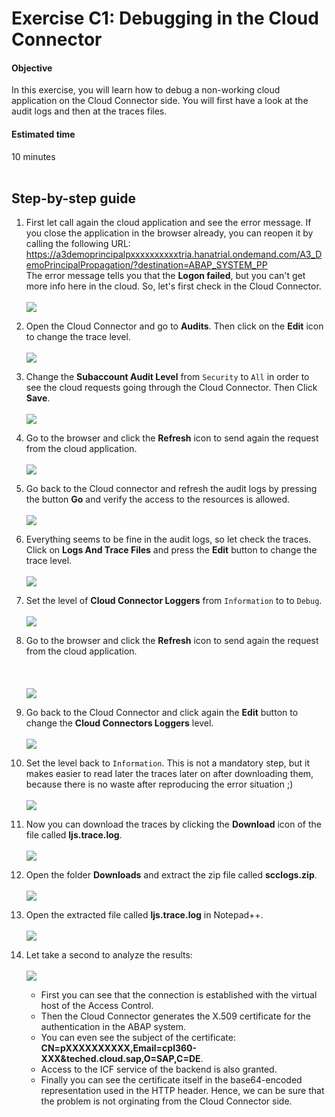 # Exercise C1: Debugging in the Cloud Connector

#### Objective
In this exercise, you will learn how to debug a non-working cloud application on the Cloud Connector side. You will first have a look at the audit logs and then at the traces files.

#### Estimated time
10 minutes
<br /><br />

## Step-by-step guide
1. First let call again the cloud application and see the error message. If you close the application in the browser already, you can reopen it by calling the following URL:<br />
    https://a3demoprincipalpxxxxxxxxxxtria.hanatrial.ondemand.com/A3_DemoPrincipalPropagation/?destination=ABAP_SYSTEM_PP<br />
    The error message tells you that the **Logon failed**, but you can't get more info here in the cloud. So, let's first check in the Cloud Connector.<br /><br />
    ![](../../images/c1-error-message.png)

1. Open the Cloud Connector and go to **Audits**. Then click on the **Edit** icon to change the trace level.<br /><br />
    ![](../../images/c1-scc-audit.png)

1. Change the **Subaccount Audit Level** from `Security` to `All` in order to see the cloud requests going through the Cloud Connector. Then Click **Save**.<br /><br />
    ![](../../images/c1-scc-audit-change.png)

1. Go to the browser and click the **Refresh** icon to send again the request from the cloud application.<br /><br />
    ![](../../images/c1-refresh-app.png)

1. Go back to the Cloud connector and refresh the audit logs by pressing the button **Go** and verify the access to the resources is allowed.<br /><br />
    ![](../../images/c1-scc-audit-check.png)

1. Everything seems to be fine in the audit logs, so let check the traces. Click on **Logs And Trace Files** and press the **Edit** button to change the trace level.<br /><br />
    ![](../../images/c1-log-edit.png)

1. Set the level of **Cloud Connector Loggers** from `Information` to to `Debug`.<br /><br />
    ![](../../images/c1-log-debug.png)

1. Go to the browser and click the **Refresh** icon to send again the request from the cloud application.<br /><br />
<br /><br />
    ![](../../images/c1-refresh-app.png)

1. Go back to the Cloud Connector and click again the **Edit** button to change the **Cloud Connectors Loggers** level.<br /><br />
    ![](../../images/c1-log-edit-02.png)

1. Set the level back to `Information`. This is not a mandatory step, but it makes easier to read later the traces later on after downloading them, because there is no waste after reproducing the error situation ;)<br /><br />
    ![](../../images/c1-log-information.png)

1. Now you can download the traces by clicking the **Download** icon of the file called **ljs.trace.log**.<br /><br />
    ![](../../images/c1-log-download.png)

1. Open the folder **Downloads** and extract the zip file called **scclogs.zip**.<br /><br />
        ![](../../images/c1-log-extract.png)

1. Open the extracted file called **ljs.trace.log** in Notepad++.<br /><br />
    ![](../../images/c1-log-notepad.png)

1. Let take a second to analyze the results:<br /><br />
    ![](../../images/c1-log-details.png)<br />
    - First you can see that the connection is established with the virtual host of the Access Control.
    - Then the Cloud Connector generates the X.509 certificate for the authentication in the ABAP system.
    - You can even see the subject of the certificate: **CN=pXXXXXXXXXX,Email=cpl360-XXX&teched.cloud.sap,O=SAP,C=DE**.
    - Access to the ICF service of the backend is also granted.
    - Finally you can see the certificate itself in the base64-encoded representation used in the HTTP header.
    Hence, we can be sure that the problem is not orginating from the Cloud Connector side.
